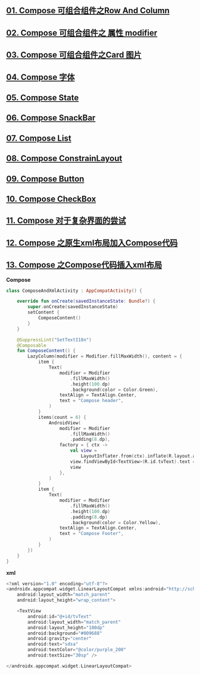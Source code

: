 ﻿## [01. Compose 可组合组件之Row And Column](https://blog.csdn.net/u010436867/article/details/117340621)
## [02. Compose 可组合组件之 属性 modifier](https://blog.csdn.net/u010436867/article/details/117341802)
## [03. Compose 可组合组件之Card 图片](https://blog.csdn.net/u010436867/article/details/117377019)
## [04. Compose 字体](https://blog.csdn.net/u010436867/article/details/117390918)
## [05. Compose State](https://blog.csdn.net/u010436867/article/details/117391347)
## [06. Compose SnackBar](https://blog.csdn.net/u010436867/article/details/117392049)
## [07. Compose List](https://blog.csdn.net/u010436867/article/details/117398760)
## [08. Compose ConstrainLayout](https://blog.csdn.net/u010436867/article/details/117406437)
## [09. Compose Button](https://blog.csdn.net/u010436867/article/details/117451181)
## [10. Compose CheckBox](https://blog.csdn.net/u010436867/article/details/120486959)
## [11. Compose 对于复杂界面的尝试](https://blog.csdn.net/u010436867/article/details/120758925)
## [12. Compose 之原生xml布局加入Compose代码](https://blog.csdn.net/u010436867/article/details/120759066)
## [13. Compose 之Compose代码插入xml布局](https://blog.csdn.net/u010436867/article/details/120759187)

**Compose**

```kotlin
class ComposeAndXmlActivity : AppCompatActivity() {

    override fun onCreate(savedInstanceState: Bundle?) {
        super.onCreate(savedInstanceState)
        setContent {
            ComposeContent()
        }
    }

    @SuppressLint("SetTextI18n")
    @Composable
    fun ComposeContent() {
        LazyColumn(modifier = Modifier.fillMaxWidth(), content = {
            item {
                Text(
                    modifier = Modifier
                        .fillMaxWidth()
                        .height(100.dp)
                        .background(color = Color.Green),
                    textAlign = TextAlign.Center,
                    text = "Compose header",
                )
            }
            items(count = 6) {
                AndroidView(
                    modifier = Modifier
                        .fillMaxWidth()
                        .padding(8.dp),
                    factory = { ctx ->
                        val view =
                            LayoutInflater.from(ctx).inflate(R.layout.activity_compose_xml, null)
                        view.findViewById<TextView>(R.id.tvText).text = "Xml Item $it"
                        view
                    },
                )
            }
            item {
                Text(
                    modifier = Modifier
                        .fillMaxWidth()
                        .height(100.dp)
                        .padding(8.dp)
                        .background(color = Color.Yellow),
                    textAlign = TextAlign.Center,
                    text = "Compose Footer",
                )
            }
        })
    }
}
```

**xml**

```kotlin
<?xml version="1.0" encoding="utf-8"?>
<androidx.appcompat.widget.LinearLayoutCompat xmlns:android="http://schemas.android.com/apk/res/android"
    android:layout_width="match_parent"
    android:layout_height="wrap_content">

    <TextView
        android:id="@+id/tvText"
        android:layout_width="match_parent"
        android:layout_height="100dp"
        android:background="#009688"
        android:gravity="center"
        android:text="sdsa"
        android:textColor="@color/purple_200"
        android:textSize="30sp" />

</androidx.appcompat.widget.LinearLayoutCompat>
```

